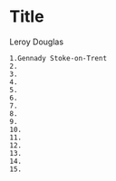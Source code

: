 # Title
Leroy Douglas
```
1.Gennady Stoke-on-Trent
2.
3.
4.
5.
6.
7.
8.
9.
10.
11.
12.
13.
14.
15.
```

